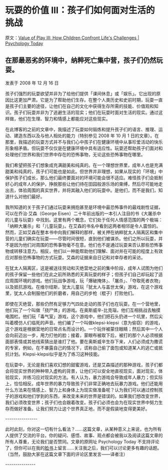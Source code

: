 # 玩耍的价值 III：孩子们如何面对生活的挑战

原文：[Value of Play III: How Children Confront Life's Challenges | Psychology Today](https://www.psychologytoday.com/us/blog/freedom-to-learn/200812/value-of-play-iii-how-children-confront-lifes-challenges)

## 在那最恶劣的环境中，纳粹死亡集中营，孩子们仍然玩耍。

发表于 2008 年 12 月 16 日

孩子们强烈的玩耍欲望并非为了给他们提供「课间休息」或「娱乐」。它出现的原因比这更加严肃。它是为了帮助他们生存。在整个人类历史和史前时期，玩耍一直是孩子们主要的途径，让他们在自己的文化中获得生存所需的技能、价值观和知识。孩子们玩耍并非为了逃避生活的现实；他们在玩耍时面对生活的现实。通过这样做，他们在生理、智力和情感上都能应对这些现实。

在此博客的之前的文章中，我描述了玩耍如何锻炼和提升孩子们的语言、推理、运动、建造东西以及与他人相处的能力（特别参见 2008 年 10 月 1 日的文章）。在那里，我描述的玩耍方式并不与我们心中孩子们在健康环境中从事珍爱活动的快乐形象相矛盾。但玩耍不仅仅是在健康环境中具有适应性。玩耍还帮助孩子们面对和处理他们世界和我们世界中存在的恐怖事物，无论这些恐怖事物在哪里。

我们希望把孩子们想象成充满甜美和纯真的。在一个理想世界里，成年人也是充满甜美和纯真的，孩子们可能也是如此。但世界并非理想，如果从现实的「环境」中保护孩子们成长，那么他们最终要面对的环境可能会很不适应。难怪孩子们会抵制好心的成年人的保护，挣脱那些让他们待在田园般游乐场的束缚，然后尽可能地走出去，体验周围的真实世界，并将其融入他们的玩耍中。是他们，而不是我们，知道什么对他们最好。

我所知道的关于孩子们通过玩耍来拥抱甚至是环境中最恐怖事件的最戏剧性证据，可以在乔治·艾森（George Eisen）二十年前出版的一本引人注目的书《大屠杀中的儿童与玩耍》中找到。这里有两个概念，它们处于任何人情感范围的两个极端：「纳粹大屠杀」和「儿童玩耍」。在艾森的书名中看到这两者相邻是令人震惊的。然而，正如艾森在整本书中向我们解释的那样，被关押在纳粹犹太人隔离区和集中营的儿童们确实在玩耍——尽管时间很短，直到他们被谋杀。他们之所以玩耍，并不是因为他们对周围的恐怖事物毫不在意。他们也不是通过玩耍来否认那些恐怖事物或转移注意力。相反，他们以一种能帮助他们理解、面对并在可能的程度上有效应对那些恐怖事物的方式玩耍。艾森的证据来自日记和对幸存者的采访。

在犹太人隔离区，这是被送往劳动和灭绝营地之前的集中阶段，成年人试图为他们的孩子保留一些他们在此之前所熟悉的天真玩耍的样子；但孩子们自己却玩起了适应周围环境的游戏。他们玩战争游戏，玩「爆破掩体」、「屠杀」、「夺取死者衣物」以及抵抗游戏。在维尔纽斯，犹太儿童玩「犹太人与盖世太保」游戏，在这个游戏里，犹太人会制服他们的折磨者，用自己的步枪（棍子）打败他们。

即使在灭绝营，那些仍然有足够力气四处走动的孩子们也在玩耍。在一个营地里，他们玩了一个叫做「挠尸体」的游戏。在奥斯威辛-比克瑙，他们互相挑战去触摸电围栏。他们玩「毒气室」游戏，这个游戏中，他们把石头扔进一个坑里，然后尖叫着模仿人们临死的声音。他们编了一个叫做klepsi-klepsi（意为偷窃）的游戏，这个游戏是根据营地的日常点名而设计的。一个玩伴被蒙住眼睛；然后其中一个人会向前迈出一步，用力打他的脸；接着，蒙眼布被取下后，被打的那个人必须根据面部表情或其他线索猜出是谁打了他。要在奥斯威辛生存下来，人们必须成为撒谎的专家，例如，在不暴露自己的情况下，谎称自己偷了面包或知道某人的逃亡或抵抗计划。Klepsi-klepsi似乎是为了练习这种技能。

在玩耍中，无论是我们喜欢幻想的甜蜜游戏，还是艾森描述的那种游戏，孩子们都会将现实世界的种种带入虚构的背景，让他们可以安全地直视现实，面对现实，体验现实，并练习应对现实的方法。有人认为，暴力游戏会导致成年人暴力；但实际上，恰恰相反。成年世界的暴力导致孩子们非常正确地去玩暴力游戏。他们还能用什么方法来在情感上、智力上和身体上为现实做准备呢？认为我们可以通过控制孩子的游戏和他们学到的东西，来改变未来的世界是错误的。如果我们想改变世界，我们必须改变世界；孩子们也会跟着改变。孩子们必须也会为在现实世界中努力生存而做好准备。让我们努力让这个世界真正地，而不是假装地变得更美好。

\----------------

此时此刻，你对这一切有什么看法？……这篇文章，从某种意义上来说，也为所有人提供了交流的平台。你的疑问、感悟、故事、观点都会被我以及阅读这篇文章的所有人尊重，无论我们是否赞同。文章的原网址 Psychology Today 不支持评论了，但你可以在我的[脸书](https://www.facebook.com/peter.gray.3572)上留言……关注我之后，我们可以讨论更多有趣的话题。（当然，鼓励大家在这篇文章下面的评论区里发言——译者注）

\---------------